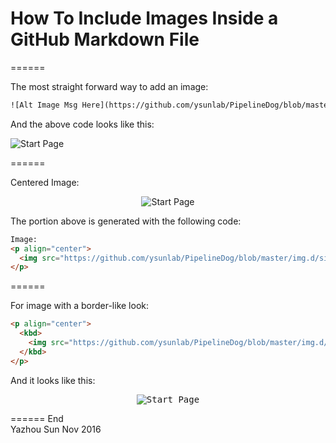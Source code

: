 # How To Include Images Inside a GitHub Markdown File

======

The most straight forward way to add an image:
```HTML
![Alt Image Msg Here](https://github.com/ysunlab/PipelineDog/blob/master/img.d/startPage.jpg?raw=true)
```
And the above code looks like this:  

![Start Page](https://github.com/ysunlab/PipelineDog/blob/master/img.d/simpleStart.d/00startPage.jpg?raw=true)

======

Centered Image:  
<p align="center">
  <img src="https://github.com/ysunlab/PipelineDog/blob/master/img.d/simpleStart.d/00startPage.jpg?raw=true" alt="Start Page" />
</p>

The portion above is generated with the following code:
```HTML
Image:  
<p align="center">
  <img src="https://github.com/ysunlab/PipelineDog/blob/master/img.d/simpleStart.d/00startPage.jpg?raw=true" alt="Start Page" />
</p>
```

======

For image with a border-like look:
```html
<p align="center">
  <kbd>
    <img src="https://github.com/ysunlab/PipelineDog/blob/master/img.d/simpleStart.d/00startPage.jpg?raw=true" alt="Start Page" />
  </kbd>
</p>
```
And it looks like this:  
<p align="center">
  <kbd>
    <img src="https://github.com/ysunlab/PipelineDog/blob/master/img.d/simpleStart.d/00startPage.jpg?raw=true" alt="Start Page" />
  </kbd>
</p>

======
End  
Yazhou Sun Nov 2016
